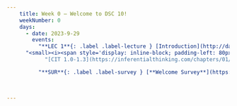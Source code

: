 ```yaml
---
    title: Week 0 – Welcome to DSC 10!
    weekNumber: 0
    days:
      - date: 2023-9-29
        events:
          "**LEC 1**{: .label .label-lecture } [Introduction](http://datahub.ucsd.edu/user-redirect/git-sync?repo=https://github.com/dsc-courses/dsc10-2023-fa&subPath=lectures/lec01/lec01.ipynb) [✏️](resources/lectures/lec01/lec01.html)":
	  "<small><i><span style='display: inline-block; padding-left: 80px; margin-top: -25px'>numpy, indexing, positions</span></i></small>":
            "[CIT 1.0-1.3](https://inferentialthinking.com/chapters/01/what-is-data-science.html)"

          "**SUR**{: .label .label-survey } [**Welcome Survey**](https://docs.google.com/forms/d/1jqXmpDI2YByocQ5W1gcSk1o3hNff-Qi-sIMTuq_tN1U/edit)":
            
          

---
```

